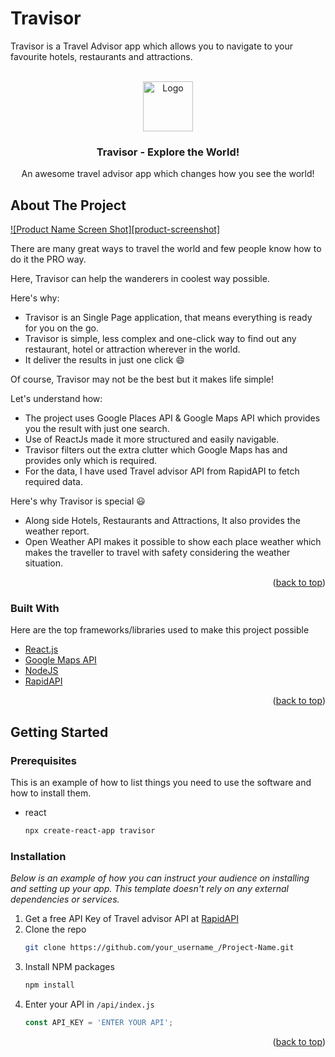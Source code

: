 # Travisor
Travisor is a Travel Advisor app which allows you to navigate to your favourite hotels, restaurants and attractions. 

<!-- PROJECT LOGO -->
<br />
<div align="center">
  <a href="https://github.com/othneildrew/Best-README-Template">
    <img src="https://github.com/othneildrew/Best-README-Template/blob/master/images/logo.png" alt="Logo" width="80" height="80">
  </a>

  <h3 align="center">Travisor - Explore the World!</h3>

  <p align="center">
    An awesome travel advisor app which changes how you see the world!
    <br />
    
  </p>
</div>


<!-- ABOUT THE PROJECT -->
## About The Project

[![Product Name Screen Shot][product-screenshot]](https://example.com)

There are many great ways to travel the world and few people know how to do it the PRO way.

Here, Travisor can help the wanderers in coolest way possible.

Here's why:
* Travisor is an Single Page application, that means everything is ready for you on the go.
* Travisor is simple, less complex and one-click way to find out any restaurant, hotel or attraction wherever in the world.
* It deliver the results in just one click :smile:

Of course, Travisor may not be the best but it makes life simple!

Let's understand how:

* The project uses Google Places API & Google Maps API which provides you the result with just one search.
* Use of ReactJs made it more structured and easily navigable. 
* Travisor filters out the extra clutter which Google Maps has and provides only which is required.
* For the data, I have used Travel advisor API from RapidAPI to fetch required data.

Here's why Travisor is special 😃
* Along side Hotels, Restaurants and Attractions, It also provides the weather report.
* Open Weather API makes it possible to show each place weather which makes the traveller to travel with safety considering the weather situation.


<p align="right">(<a href="#top">back to top</a>)</p>



### Built With

Here are the top frameworks/libraries used to make this project possible

* [React.js](https://reactjs.org/)
* [Google Maps API](https://vuejs.org/)
* [NodeJS](https://nodejs.org/)
* [RapidAPI](https://rapidapi.com/)


<p align="right">(<a href="#top">back to top</a>)</p>



<!-- GETTING STARTED -->
## Getting Started


### Prerequisites

This is an example of how to list things you need to use the software and how to install them.
* react
  ```sh
  npx create-react-app travisor
  ```

### Installation

_Below is an example of how you can instruct your audience on installing and setting up your app. This template doesn't rely on any external dependencies or services._

1. Get a free API Key of Travel advisor API at [RapidAPI](https://rapidapi.com/)
2. Clone the repo
   ```sh
   git clone https://github.com/your_username_/Project-Name.git
   ```
3. Install NPM packages
   ```sh
   npm install
   ```
4. Enter your API in `/api/index.js`
   ```js
   const API_KEY = 'ENTER YOUR API';
   ```

<p align="right">(<a href="#top">back to top</a>)</p>




